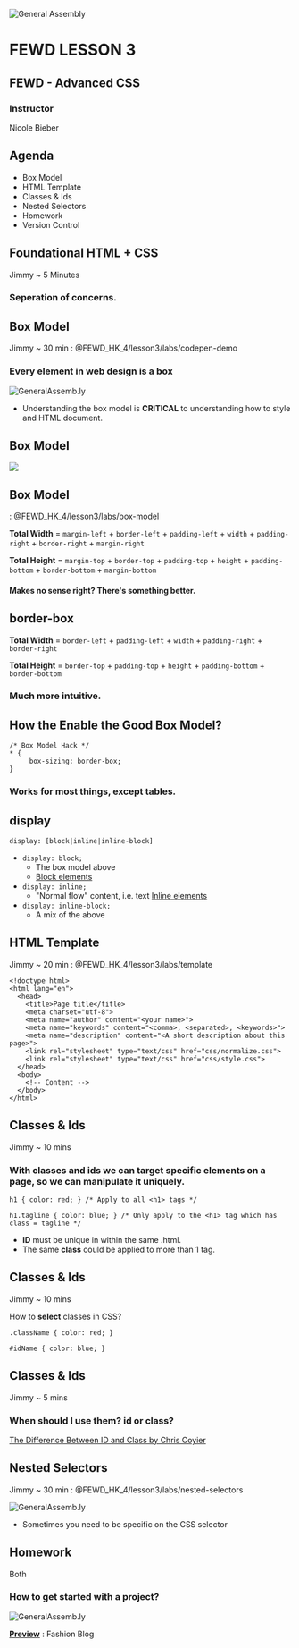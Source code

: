 ![General Assembly](../assets/images/ga.png)
# FEWD LESSON 3

## FEWD - Advanced CSS

### Instructor
Nicole Bieber



## Agenda

* Box Model
* HTML Template
* Classes & Ids
* Nested Selectors
* Homework
* Version Control



## Foundational HTML + CSS
<aside class="notes">Jimmy ~ 5 Minutes</aside>

### Seperation of concerns.



## Box Model
<aside class="notes">Jimmy ~ 30 min : @FEWD_HK_4/lesson3/labs/codepen-demo</aside>

### Every element in web design is a box
![GeneralAssemb.ly](../assets/images/icons/code_along.png)

* Understanding the box model is **CRITICAL** to understanding how to style and HTML document.



## Box Model
<aside class="notes"></aside>

![](http://www.mandalatv.net/itp/drivebys/css/lib/img/box_model.gif)



## Box Model

<aside class="notes"> : @FEWD_HK_4/lesson3/labs/box-model</aside>

**Total Width** = `margin-left` + `border-left` + `padding-left` + `width` + `padding-right` + `border-right` + `margin-right`

**Total Height** = `margin-top` + `border-top` + `padding-top` + `height` + `padding-bottom` + `border-bottom` + `margin-bottom`



#### Makes no sense right? There's something better.



## border-box

**Total Width** = `border-left` + `padding-left` + `width` + `padding-right` + `border-right`

**Total Height** = `border-top` + `padding-top` + `height` + `padding-bottom` + `border-bottom`


### Much more intuitive.



## How the Enable the Good Box Model?
```
/* Box Model Hack */
* {
     box-sizing: border-box;
}
```

### Works for most things, except tables.




## display
```
display: [block|inline|inline-block]
```

* `display: block;`
  * The box model above
  * [Block elements](https://developer.mozilla.org/en-US/docs/Web/HTML/Block-level_elements)
* `display: inline;`
  * "Normal flow" content, i.e. text
  [Inline elements](https://developer.mozilla.org/en-US/docs/Web/HTML/Inline_elemente)
* `display: inline-block;`
  * A mix of the above



## HTML Template
<aside class="notes"> Jimmy ~ 20 min : @FEWD_HK_4/lesson3/labs/template</aside>

```
<!doctype html>
<html lang="en">
  <head>
    <title>Page title</title>
    <meta charset="utf-8">
    <meta name="author" content="<your name>">
    <meta name="keywords" content="<comma>, <separated>, <keywords>">
    <meta name="description" content="<A short description about this page>">
    <link rel="stylesheet" type="text/css" href="css/normalize.css">
    <link rel="stylesheet" type="text/css" href="css/style.css">
  </head>
  <body>
    <!-- Content -->
  </body>
</html>
```



## Classes & Ids
<aside class="notes">Jimmy ~ 10 mins</aside>

### With classes and ids we can target specific elements on a page, so we can manipulate it uniquely.
```
h1 { color: red; } /* Apply to all <h1> tags */

h1.tagline { color: blue; } /* Only apply to the <h1> tag which has class = tagline */
```

* **ID** must be unique in within the same .html.
* The same **class** could be applied to more than 1 tag.



## Classes & Ids
<aside class="notes">Jimmy ~ 10 mins</aside>

How to __select__ classes in CSS?

```
.className { color: red; }

#idName { color: blue; }
```



## Classes & Ids
<aside class="notes">Jimmy ~ 5 mins</aside>

### When should I use them? id or class?

[The Difference Between ID and Class by Chris Coyier](http://css-tricks.com/the-difference-between-id-and-class/)



## Nested Selectors
<aside class="notes">Jimmy ~ 30 min : @FEWD_HK_4/lesson3/labs/nested-selectors</aside>

![GeneralAssemb.ly](../assets/images/icons/code_along.png)

* Sometimes you need to be specific on the CSS selector



## Homework
<aside class="notes">Both</aside>

### How to get started with a project?

![GeneralAssemb.ly](../assets/images/icons/exercise_icon_md.png)

**[Preview](http://ga-students.github.io/FEWD_HK_4/lesson3/labs/fashion_blog_part1/Fashion_Blog.png)** : Fashion Blog



<!--## Version Control-->
<!--<aside class="notes">Jimmy ~ 60 Min</aside>-->

<!--### Installation-->

<!--* Linux: [Git](https://help.github.com/articles/set-up-git)-->
<!--* Mac: [git-osx-installer](https://code.google.com/p/git-osx-installer/)-->
<!--* Mac(Alternative):[Homebrew](http://brew.sh/), [XCode](https://developer.apple.com/xcode/)-->
<!--* Windows: [GitHub on Windows](http://windows.github.com/)-->
<!--* Verify the git installation in Terminal/PowerShell-->
<!--  * `git --version`-->



<!--## Git Concepts-->
<!--<aside class="notes">-->
<!--  Jimmy ~ 10 Min-->
<!--  Provide a high-level overview of the work-flow in Git by talking about how the following items make distirbuted collaboration possible-->
<!--</aside>-->

<!--### The Hash-->
<!--### The Branch-->
<!--### The Diff-->
<!--### The Merge-->



<!--## Version Control-->
<!--<aside class="notes">-->
<!--  Help the students to fork the repository and setup the gh-pages branch-->
<!--</aside>-->

<!--* Sign-up with [GitHub](https://github.com/signup/free)-->
<!--* `fork` the [FEWD repository](https://github.com/ga-students/FEWD_HK_5)-->
<!--* Open Terminal/PowerShell and checkout the source code by-->
<!--  * `git clone https://github.com/ga-students/FEWD_HK_5.git`-->
<!--* [Pave the way](https://help.github.com/articles/making-changes) for your final project-->
<!--* Serve your website with [GitHub Pages](https://help.github.com/articles/creating-project-pages-manually)-->
<!--* [Marvel](https://github.com/) at your mastery over Git-->
<!--* ... the most complicated tool built by mankind-->
